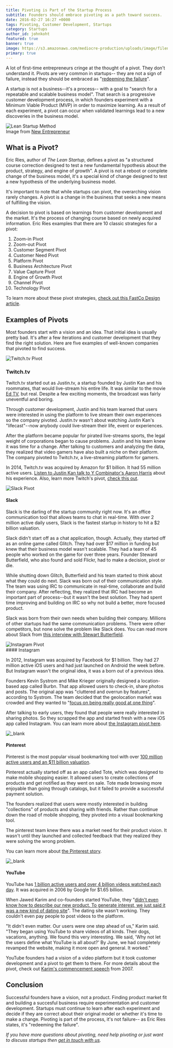 ```yaml
---
title: Pivoting is Part of the Startup Process
subtitle: Founders should embrace pivoting as a path toward success.
date: 2016-02-27 16:27 +0000
tags: Pivoting, Customer Development, Startups
category: Startups
author_id: johnkoht
featured: true
banner: true
image: https://s3.amazonaws.com/mediocre-production/uploads/image/filename/65/startup-pivot.jpg
primary: true
---
```


A lot of first-time entrepreneurs cringe at the thought of a pivot. They don't understand it. Pivots are very common in startups-- they are not a sign of failure, instead they should be embraced as "[redeeming the failure][ries-pivot]".

A startup is not a business--it's a process-- with a goal to "search for a repeatable and scalable business model". That search is a progressive customer development process, in which founders experiment with a Minimum Viable Product (MVP) in order to maximize learning. As a result of each experiment, a pivot can occur when validated learnings lead to a new discoveries in the business model.

<div><img src="https://newentrepreneurship.files.wordpress.com/2012/11/build-measure-learn.png" alt="Lean Startup Method" /><figcaption>Image from <a href="http://newentrepreneurship.nl/lean-startup-method/" target="_blank">New Entrepreneur</a></figcaption></div>

## What is a Pivot?

Eric Ries, author of _The Lean Startup_, defines a pivot as "a structured course correction designed to test a new fundamental hypothesis about the product, strategy, and engine of growth". A pivot is not a reboot or complete change of the business model, it's a special kind of change designed to test a new hypothesis of the underlying business model. 

It's important to note that while startups can pivot, the overarching vision rarely changes. A pivot is a change in the business that seeks a new means of fulfilling the vision.

A decision to pivot is based on learnings from customer development and the market. It's the process of changing course based on newly acquired information. Eric Ries examples that there are 10 classic strategies for a pivot:

1. Zoom-in Pivot
2. Zoom-out Pivot
3. Customer Segment Pivot
4. Customer Need Pivot
5. Platform Pivot
6. Business Architecture Pivot
7. Value Capture Pivot
8. Engine of Growth Pivot
9. Channel Pivot
10. Technology Pivot

To learn more about these pivot strategies, <a href="http://www.fastcodesign.com/1669814/eric-ries-10-classic-strategies-for-a-fast-user-focused-company-reboot" target="_blank">check out this FastCo Design article</a>. 


## Examples of Pivots

Most founders start with a vision and an idea. That initial idea is usually pretty bad. It's after a few iterations and customer development that they find the right solution. Here are five examples of well-known companies that pivoted to find success.

<div><img src="https://resizer.kohactive.com/1000/600/fill/https://i.ytimg.com/vi/xMuDVugJuow/maxresdefault.jpg" alt="Twitch.tv Pivot" /></div>

### Twitch.tv
Twitch.tv started out as Justin.tv, a startup founded by Justin Kan and his roommates, that would live-stream his entire life. It was similar to the movie [Ed TV][ed-tv], but real. Despite a few exciting moments, the broadcast was fairly uneventful and boring. 

Through customer development, Justin and his team learned that users were interested in using the platform to live stream their own experiences so the company pivoted. Justin.tv wasn't about watching Justin Kan's "lifecast"--now anybody could live-stream their life, event or experiences.

After the platform became popular for pirated live-streams sports, the legal weight of corporations began to cause problems. Justin and his team knew it was time for a change. After talking to customers and analyzing the data, they realized that video gamers have also built a niche on their platform. The company pivoted to Twitch.tv, a live-streaming platform for gamers. 

In 2014, Twitch.tv was acquired by Amazon for $1 billion. It had 55 million active users. [Listen to Justin Kan talk to Y Combinator's Aaron Harris][twitch-podcast] about  his experience. Also, learn more Twitch's pivot, [check this out][twitch-fastcompany].

<div><img src="https://resizer.kohactive.com/1000/600/fill/https://s3.amazonaws.com/mediocre-production/uploads/image/filename/46/slack.jpg" alt="Slack Pivot" /></div>

#### Slack

Slack is the darling of the startup community right now. It's an office communication tool that allows teams to chat in real-time. With over 2 million active daily users, Slack is the fastest startup in history to hit a $2 billion valuation.

Slack didn't start off as a chat application, though. Actually, they started off as an online game called Glitch. They had over $17 million in funding but knew that their business model wasn't scalable. They had a team of 45 people who worked on the game for over three years. Founder Steward Butterfield, who also found and sold Flickr, had to make a decision, pivot or die. 

While shutting down Glitch, Butterfield and his team started to think about what they could do next. Slack was born out of their communication style. The team was using IRC to communicate in real-time, collaborate and build their company. After reflecting, they realized that IRC had become an important part of process--but it wasn't the best solution. They had spent time improving and building on IRC so why not build a better, more focused product. 

Slack was born from their own needs when building their company. Millions of other startups had the same communication problems. There were other competitors, but none solve the problem like Slack does. You can read more about Slack from [this interview with Stewart Butterfield][butterfield-interview].


<div><img src="https://s3.amazonaws.com/mediocre-production/uploads/image/filename/47/instagram.jpg" alt="Instagram Pivot" /></div>
#### Instagram 

In 2012, Instagram was acquired by Facebook for $1 billion. They had 27 million active iOS users and had just launched on Android the week before. But Instagram wasn't the original idea, it was a born out of a previous idea.

Founders Kevin Systrom and Mike Krieger originally designed a location-based app called Burbn. That app allowed users to check-in, share photos and posts. The original app was "cluttered and overrun by features", according to Systrom. The team decided that the geolocation market was crowded and they wanted to "[focus on being really good at one thing][instagram-quora]". 

After talking to early users, they found that people were really interested in sharing photos. So they scrapped the app and started fresh with a new iOS app called Instagram. You can learn more about [the Instagram pivot here][instagram-techcrunch].

<div><img src="https://s3.amazonaws.com/mediocre-production/uploads/image/filename/48/pinterest.jpg" alt="_blank" /></div>

#### Pinterest

Pinterest is the most popular visual bookmarking tool with over [100 million active users and an $11 billion valuation][pinterest-stats]. 

Pinterest actually started off as an app called Tote, which was designed to make mobile shopping easier. It allowed users to create collections of products and get notified as they went on sale. Tote made browsing more enjoyable than going through catalogs, but it failed to provide a successful payment solution. 

The founders realized that users were mostly interested in building "collections" of products and sharing with friends. Rather than continue down the road of mobile shopping, they pivoted into a visual bookmarking tool.

The pinterest team knew there was a market need for their product vision. It wasn't until they launched and collected feedback that they realized they were solving the wrong problem.

You can learn more about <a href="http://www.fastcompany.com/3001984/pinterest-pivot" target="_blank">the Pinterest story</a>.


<div><img src="https://s3.amazonaws.com/mediocre-production/uploads/image/filename/49/youtube.jpg" alt="_blank" /></div>

#### YouTube

YouTube has [1 billion active users and over 4 billion videos watched each day][youtube-stats]. It was acquired in 2006 by Google for $1.65 billion.

When Jawed Karim and co-founders started YouTube, they "[didn't even know how to describe our new product. To generate interest, we just said it was a new kind of dating site][youtube-motherboard]". The dating site wasn't working. They couldn't even pay people to post videos to the platform. 

"It didn't even matter. Our users were one step ahead of us," Karim said. "They began using YouTube to share videos of all kinds. Their dogs, vacations, anything. We found this very interesting. We said, 'Why not let the users define what YouTube is all about?' By June, we had completely revamped the website, making it more open and general. It worked." 

YouTube founders had a vision of a video platform but it took customer development and a pivot to get them to there. For more details about the pivot, check out [Karim's commencement speech][youtube-commencement] from 2007.

## Conclusion

Successful founders have a vision, not a product. Finding product market fit and building a succesful business require experimentation and customer development. Startups must continue to learn after each experiment and decide if they are correct about their original model or whether it's time to make a change. Pivoting is part of the process, it's not failure-- as Eric Ries states, it's "redeeming the failure".

_If you have more questions about pivoting, need help pivoting or just want to discuss startups then <a data-toggle="modal" data-planner-button="true" data-planner-source="blog-post-pivot-post" href="#modal-project-planner">get in touch with us</a>._

[ries-pivot]: https://www.youtube.com/watch?v=1hTI4z2ijc4
[ed-tv]: http://www.imdb.com/title/tt0131369/
[twitch-podcast]: https://soundcloud.com/akharris/startup-school-radio-ep-2-justin-kan-mathilde-collin
[twitch-fastcompany]: http://www.fastcompany.com/1839300/many-pivots-justintv-how-livecam-show-became-home-video-gaming-superstars
[butterfield-interview]: http://www.businessinsider.com/slack-ceo-stewart-butterfield-interview-2015-4
[instagram-quora]: https://www.quora.com/What-is-the-genesis-of-Instagram
[instagram-techcrunch]: http://techcrunch.com/2010/11/08/instagram-a-pivotal-pivot/
[pinterest-stats]: http://expandedramblings.com/index.php/pinterest-stats/
[youtube-stats]: http://expandedramblings.com/index.php/youtube-statistics/
[youtube-motherboard]: http://motherboard.vice.com/read/10-years-ago-today-youtube-launched-as-a-dating-website
[youtube-commencement]: https://www.youtube.com/watch?v=24yglUYbKXE